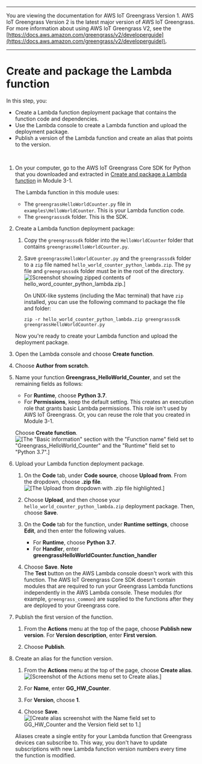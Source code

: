 --------

You are viewing the documentation for AWS IoT Greengrass Version 1\. AWS IoT Greengrass Version 2 is the latest major version of AWS IoT Greengrass\. For more information about using AWS IoT Greengrass V2, see the [https://docs.aws.amazon.com/greengrass/v2/developerguide](https://docs.aws.amazon.com/greengrass/v2/developerguide)\.

--------

# Create and package the Lambda function<a name="package"></a>

In this step, you:
+ Create a Lambda function deployment package that contains the function code and dependencies\.
+ Use the Lambda console to create a Lambda function and upload the deployment package\.
+ Publish a version of the Lambda function and create an alias that points to the version\.

 

1. On your computer, go to the AWS IoT Greengrass Core SDK for Python that you downloaded and extracted in [Create and package a Lambda function](create-lambda.md) in Module 3\-1\.

   The Lambda function in this module uses:
   + The `greengrassHelloWorldCounter.py` file in `examples\HelloWorldCounter`\. This is your Lambda function code\.
   + The `greengrasssdk` folder\. This is the SDK\.

1. Create a Lambda function deployment package:

   1. Copy the `greengrasssdk` folder into the `HelloWorldCounter` folder that contains `greengrassHelloWorldCounter.py`\.

   1. Save `greengrassHelloWorldCounter.py` and the `greengrasssdk` folder to a `zip` file named `hello_world_counter_python_lambda.zip`\. The `py` file and `greengrasssdk` folder must be in the root of the directory\.  
![\[Screenshot showing zipped contents of hello_word_counter_python_lambda.zip.\]](http://docs.aws.amazon.com/greengrass/v1/developerguide/images/gg-get-started-046.png)

      On UNIX\-like systems \(including the Mac terminal\) that have `zip` installed, you can use the following command to package the file and folder:

      ```
      zip -r hello_world_counter_python_lambda.zip greengrasssdk greengrassHelloWorldCounter.py
      ```

   Now you're ready to create your Lambda function and upload the deployment package\.

1. Open the Lambda console and choose **Create function**\.

1. Choose **Author from scratch**\.

1. Name your function **Greengrass\_HelloWorld\_Counter**, and set the remaining fields as follows:
   + For **Runtime**, choose **Python 3\.7**\.
   + For **Permissions**, keep the default setting\. This creates an execution role that grants basic Lambda permissions\. This role isn't used by AWS IoT Greengrass\. Or, you can reuse the role that you created in Module 3\-1\.

   Choose **Create function**\.  
![\[The "Basic information" section with the "Function name" field set to "Greengrass_HelloWorld_Counter" and the "Runtime" field set to "Python 3.7".\]](http://docs.aws.amazon.com/greengrass/v1/developerguide/images/gg-get-started-023-3.png)

1. Upload your Lambda function deployment package\.

   1. <a name="lambda-console-upload"></a>On the **Code** tab, under **Code source**, choose **Upload from**\. From the dropdown, choose **\.zip file**\.  
![\[The Upload from dropdown with .zip file highlighted.\]](http://docs.aws.amazon.com/greengrass/v1/developerguide/images/lra-console/upload-deployment-package.png)

   1. Choose **Upload**, and then choose your `hello_world_counter_python_lambda.zip` deployment package\. Then, choose **Save**\. 

   1. <a name="lambda-console-runtime-settings-para"></a>On the **Code** tab for the function, under **Runtime settings**, choose **Edit**, and then enter the following values\.
      + For **Runtime**, choose **Python 3\.7**\.
      + For **Handler**, enter **greengrassHelloWorldCounter\.function\_handler**

   1. <a name="lambda-console-save-config"></a>Choose **Save**\.
**Note**  
The **Test** button on the AWS Lambda console doesn't work with this function\. The AWS IoT Greengrass Core SDK doesn't contain modules that are required to run your Greengrass Lambda functions independently in the AWS Lambda console\. These modules \(for example, `greengrass_common`\) are supplied to the functions after they are deployed to your Greengrass core\.

1. Publish the first version of the function\.

   1. From the **Actions** menu at the top of the page, choose **Publish new version**\. For **Version description**, enter **First version**\.

   1. Choose **Publish**\.

1. Create an alias for the function version\.

   1. From the **Actions** menu at the top of the page, choose **Create alias**\.  
![\[Screenshot of the Actions menu set to Create alias.\]](http://docs.aws.amazon.com/greengrass/v1/developerguide/images/gg-get-started-028.png)

   1. For **Name**, enter **GG\_HW\_Counter**\.

   1. For **Version**, choose **1**\.

   1. Choose **Save**\.  
![\[Create alias screenshot with the Name field set to GG_HW_Counter and the Version field set to 1.\]](http://docs.aws.amazon.com/greengrass/v1/developerguide/images/gg-get-started-048.png)

   Aliases create a single entity for your Lambda function that Greengrass devices can subscribe to\. This way, you don't have to update subscriptions with new Lambda function version numbers every time the function is modified\.